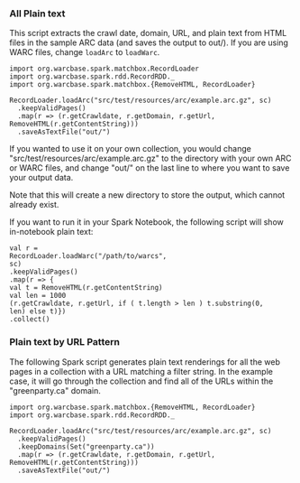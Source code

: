 ### All Plain text

This script extracts the crawl date, domain, URL, and plain text from HTML files in the sample ARC data (and saves the output to out/). If you are using WARC files, change `loadArc` to `loadWarc`.

```
import org.warcbase.spark.matchbox.RecordLoader
import org.warcbase.spark.rdd.RecordRDD._
import org.warcbase.spark.matchbox.{RemoveHTML, RecordLoader}

RecordLoader.loadArc("src/test/resources/arc/example.arc.gz", sc)
  .keepValidPages()
  .map(r => (r.getCrawldate, r.getDomain, r.getUrl, RemoveHTML(r.getContentString)))
  .saveAsTextFile("out/")
```

If you wanted to use it on your own collection, you would change "src/test/resources/arc/example.arc.gz" to the directory with your own ARC or WARC files, and change "out/" on the last line to where you want to save your output data.

Note that this will create a new directory to store the output, which cannot already exist.

If you want to run it in your Spark Notebook, the following script will show in-notebook plain text:

```
val r = 
RecordLoader.loadWarc("/path/to/warcs",
sc) 
.keepValidPages()
.map(r => { 
val t = RemoveHTML(r.getContentString) 
val len = 1000 
(r.getCrawldate, r.getUrl, if ( t.length > len ) t.substring(0, 
len) else t)}) 
.collect() 
```

### Plain text by URL Pattern

The following Spark script generates plain text renderings for all the web pages in a collection with a URL matching a filter string. In the example case, it will go through the collection and find all of the URLs within the "greenparty.ca" domain.

```
import org.warcbase.spark.matchbox.{RemoveHTML, RecordLoader}
import org.warcbase.spark.rdd.RecordRDD._

RecordLoader.loadArc("src/test/resources/arc/example.arc.gz", sc)
  .keepValidPages()
  .keepDomains(Set("greenparty.ca"))
  .map(r => (r.getCrawldate, r.getDomain, r.getUrl, RemoveHTML(r.getContentString)))
  .saveAsTextFile("out/")
```